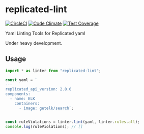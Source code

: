 # replicated-lint

[![CircleCI](https://circleci.com/gh/replicatedhq/replicated-lint/tree/master.svg?style=svg&circle-token=9ae2573df7075cff352d329eb7f88d52037872b5)](https://circleci.com/gh/replicatedhq/replicated-lint/tree/master)
[![Code Climate](https://codeclimate.com/github/replicatedhq/replicated-lint/badges/gpa.svg)](https://codeclimate.com/github/replicatedhq/replicated-lint) 
[![Test Coverage](https://codeclimate.com/github/replicatedhq/replicated-lint/badges/coverage.svg)](https://codeclimate.com/github/replicatedhq/replicated-lint) 

Yaml Linting Tools for Replicated yaml

Under heavy development.

## Usage


```typescript
import * as linter from "replicated-lint";

const yaml = `
---
replicated_api_version: 2.8.0
components: 
  - name: ELK
    containers: 
      - image: getelk/search`;


const ruleViolations = linter.lint(yaml, linter.rules.all);
console.log(ruleViolations); // []

```
